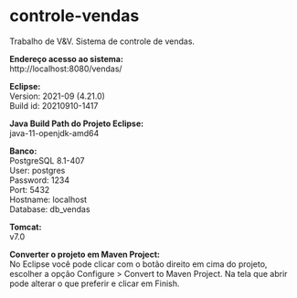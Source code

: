 # controle-vendas
  Trabalho de V&amp;V. Sistema de controle de vendas.

<strong>Endereço acesso ao sistema:</strong> <br>
http://localhost:8080/vendas/

<strong>Eclipse:</strong> <br>
Version: 2021-09 (4.21.0) <br>
Build id: 20210910-1417 <br>

<strong>Java Build Path do Projeto Eclipse:</strong>  <br>
java-11-openjdk-amd64 <br>

<strong>Banco:</strong> <br>
PostgreSQL 8.1-407 <br>
User: postgres <br>
Password: 1234 <br>
Port: 5432 <br>
Hostname: localhost <br>
Database: db_vendas <br>

<strong>Tomcat:</strong>  <br>
v7.0
 <br>

<strong>Converter o projeto em Maven Project:</strong>  <br>
No Eclipse você pode clicar com o botão direito em cima do projeto, escolher a opção Configure > Convert to Maven Project. Na tela que abrir pode alterar o que preferir e clicar em Finish.
